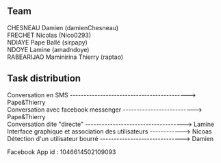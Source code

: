 ## Team
CHESNEAU Damien (damienChesneau) </br>
FRECHET Nicolas (Nico0293) </br>
NDIAYE Pape Ballé (sirpapy) </br>
NDOYE Lamine (amadndoye) </br>
RABEARIJAO Maminirina Thierry (raptao) </br>

## Task distribution
Conversation en SMS	 -------------------------------------------> Pape&Thierry <br>
Conversation avec facebook messenger	--------------------------> Pape&Thierry <br>
Conversation dite "directe"	------------------------------------> Lamine <br>
Interface graphique et association des utilisateurs	------------> Nicoas <br>
Détection d'un utilisateur bourré	------------------------------> Damien <br>



Facebook App id : 1046614502109093
